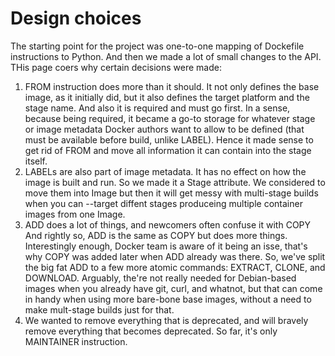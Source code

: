 # Design choices

The starting point for the project was one-to-one mapping of Dockefile instructions to Python. And then we made a lot of small changes to the API. THis page coers why certain decisions were made:

1. FROM instruction does more than it should. It not only defines the base image, as it initially did, but it also defines the target platform and the stage name. And also it is required and must go first. In a sense, because being required, it became a go-to storage for whatever stage or image metadata Docker authors want to allow to be defined (that must be available before build, unlike LABEL). Hence it made sense to get rid of FROM and move all information it can contain into the stage itself.
1. LABELs are also part of image metadata. It has no effect on how the image is built and run. So we made it a Stage attribute. We considered to move them into Image but then it will get messy with multi-stage builds when you can --target diffent stages produceing multiple container images from one Image.
1. ADD does a lot of things, and newcomers often confuse it with COPY And rightly so, ADD is the same as COPY but does more things. Interestingly enough, Docker team is aware of it being an isse, that's why COPY was added later when ADD already was there. So, we've split the big fat ADD to a few more atomic commands: EXTRACT, CLONE, and DOWNLOAD. Arguably, the're not really needed for Debian-based images when you already have git, curl, and whatnot, but that can come in handy when using more bare-bone base images, without a need to make mult-stage builds just for that.
1. We wanted to remove everything that is deprecated, and will bravely remove everything that becomes deprecated. So far, it's only MAINTAINER instruction.
